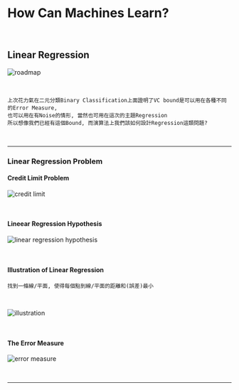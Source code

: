 # How Can Machines Learn?

<br />

## Linear Regression

![roadmap]()

<br />

```
上次花力氣在二元分類Binary Classification上面證明了VC bound是可以用在各種不同的Error Measure,
也可以用在有Noise的情形, 當然也可用在這次的主題Regression
所以想像我們已經有這個Bound, 而演算法上我們該如何設計Regression這類問題?
```

<br />

***

### Linear Regression Problem

#### Credit Limit Problem

![credit limit]()

<br />

#### Lineear Regression Hypothesis

![linear regression hypothesis]()

<br />

#### Illustration of Linear Regression

```
找到一條線/平面, 使得每個點到線/平面的距離和(誤差)最小
```

<br />

![illustration]()

<br />

#### The Error Measure

![error measure]()

<br />

***




